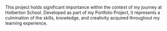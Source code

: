 This project holds significant importance within the context of my journey at Holberton School. Developed as part of my Portfolio Project, it represents a culmination of the skills, knowledge, and creativity acquired throughout my learning experience. 
